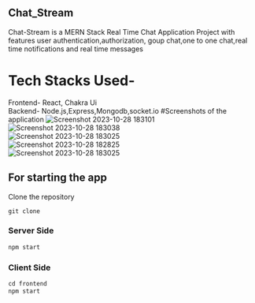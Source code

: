 ## Chat_Stream
Chat-Stream is a MERN Stack Real Time Chat Application Project with features user authentication,authorization, goup chat,one to one chat,real time notifications and real time messages
# Tech Stacks Used-
Frontend- React, Chakra Ui
<br>
Backend- Node.js,Express,Mongodb,socket.io
#Screenshots of the application
![Screenshot 2023-10-28 183101](https://github.com/ankanmitra2002/Chat_Stream/assets/136356039/a1c07270-44f0-4520-b2d7-766349086164)
<br>
![Screenshot 2023-10-28 183038](https://github.com/ankanmitra2002/Chat_Stream/assets/136356039/980212d3-cdca-4288-a6e4-f28eac66fbd6)
<br>
![Screenshot 2023-10-28 183025](https://github.com/ankanmitra2002/Chat_Stream/assets/136356039/239d2431-1a78-40f4-ab1d-fed703b584b5)
<br>
![Screenshot 2023-10-28 182825](https://github.com/ankanmitra2002/Chat_Stream/assets/136356039/ec8faec4-771c-4e8a-a587-72ddbbd53e73)
<br>
![Screenshot 2023-10-28 183025](https://github.com/ankanmitra2002/Chat_Stream/assets/136356039/59695a0f-8e38-4af4-a5f0-1eb16863bbe0)
## For starting the app 

Clone the repository
```git
git clone 
```

### Server Side
```javascript
npm start
```

### Client Side 
```javascript
cd frontend
npm start
```
